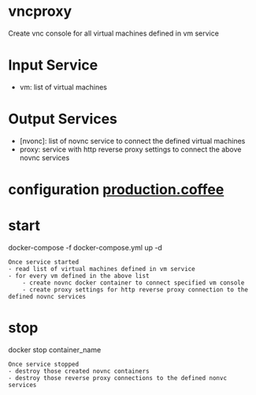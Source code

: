 # vncproxy
Create vnc console for all virtual machines defined in vm service

# Input Service
- vm: list of virtual machines

# Output Services
- [nvonc]: list of novnc service to connect the defined virtual machines
- proxy: service with http reverse proxy settings to connect the above novnc services

# configuration [production.coffee](https://github.com/twhtanghk/vncproxy/blob/master/config/env/production.coffee)

# start
docker-compose -f docker-compose.yml up -d
```
Once service started
- read list of virtual machines defined in vm service
- for every vm defined in the above list
    - create novnc docker container to connect specified vm console
    - create proxy settings for http reverse proxy connection to the defined novnc services
```

# stop
docker stop container_name
```
Once service stopped
- destroy those created novnc containers
- destroy those reverse proxy connections to the defined nonvc services
```
